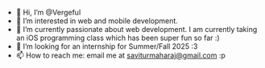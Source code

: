 - 👋 Hi, I’m @Vergeful
- 👀 I’m interested in web and mobile development.
- 🌱 I’m currently passionate about web development. I am currently taking an iOS programming class which has been super fun so far :)
- 💞️ I’m looking for an internship for Summer/Fall 2025 :3
- 📫 How to reach me: email me at saviturmaharaj@gmail.com :p

<!---
Vergeful/Vergeful is a ✨ special ✨ repository because its `README.md` (this file) appears on your GitHub profile.
You can click the Preview link to take a look at your changes.
--->
